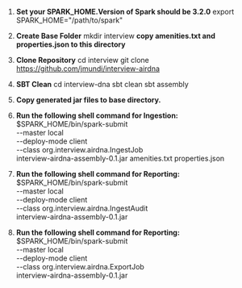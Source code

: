 1. **Set your SPARK_HOME.Version of Spark should be 3.2.0**
   export SPARK_HOME="/path/to/spark"

2. **Create Base Folder**
   mkdir interview
   **copy amenities.txt and properties.json to this directory**

3. **Clone Repository**
   cd interview
   git clone https://github.com/jmundi/interview-airdna

4. **SBT Clean**
   cd interview-dna
   sbt clean
   sbt assembly
  
5. **Copy generated jar files to base directory.**

6. **Run the following shell command for Ingestion:**
   $SPARK_HOME/bin/spark-submit \
   --master local \
   --deploy-mode client \
   --class org.interview.airdna.IngestJob \
   interview-airdna-assembly-0.1.jar amenities.txt properties.json

7. **Run the following shell command for Reporting:**
   $SPARK_HOME/bin/spark-submit \
   --master local \
   --deploy-mode client \
   --class org.interview.airdna.IngestAudit \
   interview-airdna-assembly-0.1.jar

8. **Run the following shell command for Reporting:**
   $SPARK_HOME/bin/spark-submit \
   --master local \
   --deploy-mode client \
   --class org.interview.airdna.ExportJob \
   interview-airdna-assembly-0.1.jar